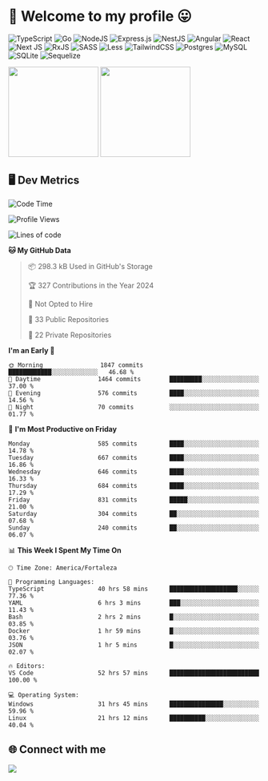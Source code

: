 # 🎉 Welcome to my profile 😛

![TypeScript](https://img.shields.io/badge/typescript-%23007ACC.svg?style=for-the-badge&logo=typescript&logoColor=white)
![Go](https://img.shields.io/badge/go-%2300ADD8.svg?style=for-the-badge&logo=go&logoColor=white)
![NodeJS](https://img.shields.io/badge/node.js-6DA55F?style=for-the-badge&logo=node.js&logoColor=white)
![Express.js](https://img.shields.io/badge/express.js-%23404d59.svg?style=for-the-badge&logo=express&logoColor=%2361DAFB)
![NestJS](https://img.shields.io/badge/nestjs-%23E0234E.svg?style=for-the-badge&logo=nestjs&logoColor=white)
![Angular](https://img.shields.io/badge/angular-%23DD0031.svg?style=for-the-badge&logo=angular&logoColor=white)
![React](https://img.shields.io/badge/react-%2320232a.svg?style=for-the-badge&logo=react&logoColor=%2361DAFB)
![Next JS](https://img.shields.io/badge/Next-black?style=for-the-badge&logo=next.js&logoColor=white)
![RxJS](https://img.shields.io/badge/rxjs-%23B7178C.svg?style=for-the-badge&logo=reactivex&logoColor=white)
![SASS](https://img.shields.io/badge/SASS-hotpink.svg?style=for-the-badge&logo=SASS&logoColor=white)
![Less](https://img.shields.io/badge/less-2B4C80?style=for-the-badge&logo=less&logoColor=white)
![TailwindCSS](https://img.shields.io/badge/tailwindcss-%2338B2AC.svg?style=for-the-badge&logo=tailwind-css&logoColor=white)
![Postgres](https://img.shields.io/badge/postgres-%23316192.svg?style=for-the-badge&logo=postgresql&logoColor=white)
![MySQL](https://img.shields.io/badge/mysql-4479A1.svg?style=for-the-badge&logo=mysql&logoColor=white)
![SQLite](https://img.shields.io/badge/sqlite-%2307405e.svg?style=for-the-badge&logo=sqlite&logoColor=white)
![Sequelize](https://img.shields.io/badge/Sequelize-52B0E7?style=for-the-badge&logo=Sequelize&logoColor=white)

<div>
  <img height="180em" src="https://github-readme-stats.vercel.app/api?username=VinicciusSantos&include_all_commits=true&count_private=true&theme=github_dark"/>
  <img height="180em" src="https://github-readme-stats.vercel.app/api/top-langs/?username=VinicciusSantos&langs_count=6&layout=compact&include_all_commits=true&count_private=true&theme=github_dark"/>
</div>

## 🖥️ Dev Metrics

<!--START_SECTION:waka-->
![Code Time](http://img.shields.io/badge/Code%20Time-2%2C177%20hrs%2012%20mins-blue)

![Profile Views](http://img.shields.io/badge/Profile%20Views-9-blue)

![Lines of code](https://img.shields.io/badge/From%20Hello%20World%20I%27ve%20Written-5.5%20million%20lines%20of%20code-blue)

**🐱 My GitHub Data** 

> 📦 298.3 kB Used in GitHub's Storage 
 > 
> 🏆 327 Contributions in the Year 2024
 > 
> 🚫 Not Opted to Hire
 > 
> 📜 33 Public Repositories 
 > 
> 🔑 22 Private Repositories 
 > 
**I'm an Early 🐤** 

```text
🌞 Morning                1847 commits        ████████████░░░░░░░░░░░░░   46.68 % 
🌆 Daytime                1464 commits        █████████░░░░░░░░░░░░░░░░   37.00 % 
🌃 Evening                576 commits         ████░░░░░░░░░░░░░░░░░░░░░   14.56 % 
🌙 Night                  70 commits          ░░░░░░░░░░░░░░░░░░░░░░░░░   01.77 % 
```
📅 **I'm Most Productive on Friday** 

```text
Monday                   585 commits         ████░░░░░░░░░░░░░░░░░░░░░   14.78 % 
Tuesday                  667 commits         ████░░░░░░░░░░░░░░░░░░░░░   16.86 % 
Wednesday                646 commits         ████░░░░░░░░░░░░░░░░░░░░░   16.33 % 
Thursday                 684 commits         ████░░░░░░░░░░░░░░░░░░░░░   17.29 % 
Friday                   831 commits         █████░░░░░░░░░░░░░░░░░░░░   21.00 % 
Saturday                 304 commits         ██░░░░░░░░░░░░░░░░░░░░░░░   07.68 % 
Sunday                   240 commits         ██░░░░░░░░░░░░░░░░░░░░░░░   06.07 % 
```


📊 **This Week I Spent My Time On** 

```text
🕑︎ Time Zone: America/Fortaleza

💬 Programming Languages: 
TypeScript               40 hrs 58 mins      ███████████████████░░░░░░   77.36 % 
YAML                     6 hrs 3 mins        ███░░░░░░░░░░░░░░░░░░░░░░   11.43 % 
Bash                     2 hrs 2 mins        █░░░░░░░░░░░░░░░░░░░░░░░░   03.85 % 
Docker                   1 hr 59 mins        █░░░░░░░░░░░░░░░░░░░░░░░░   03.76 % 
JSON                     1 hr 5 mins         █░░░░░░░░░░░░░░░░░░░░░░░░   02.07 % 

🔥 Editors: 
VS Code                  52 hrs 57 mins      █████████████████████████   100.00 % 

💻 Operating System: 
Windows                  31 hrs 45 mins      ███████████████░░░░░░░░░░   59.96 % 
Linux                    21 hrs 12 mins      ██████████░░░░░░░░░░░░░░░   40.04 % 
```


<!--END_SECTION:waka-->

## 🌐 Connect with me

<a href="https://www.linkedin.com/in/vinicius-guedes-b817aa223/"><img src="https://img.shields.io/badge/LinkedIn-0077B5?style=for-the-badge&logo=linkedin&logoColor=white"/></a>

